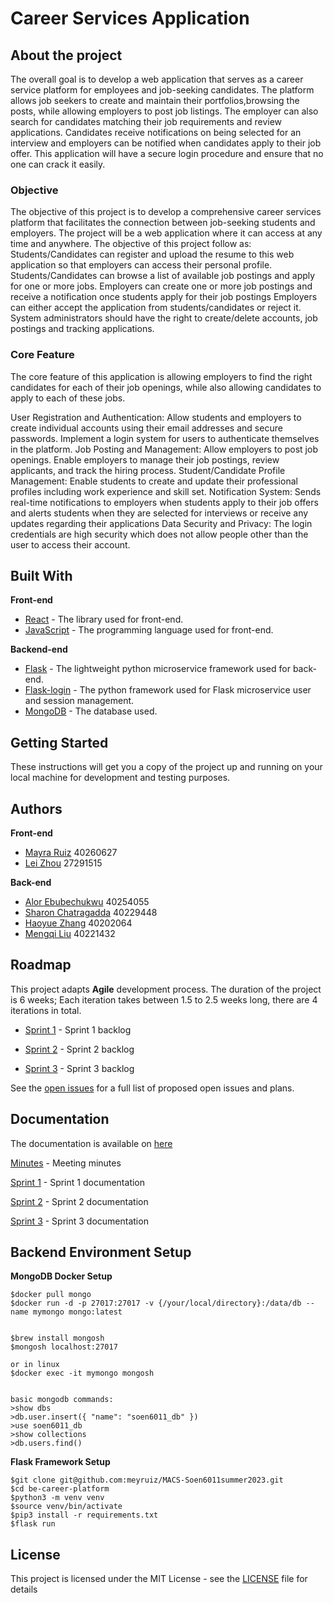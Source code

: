 # Career Services Application
## About the project 
The overall goal is to develop a web application that serves as a career service platform for employees and job-seeking candidates. The platform allows job seekers to create and maintain their portfolios,browsing the posts, while allowing employers to post job listings. The employer can also search for candidates matching their job requirements and review applications. Candidates receive notifications on being selected for an interview and employers can be notified when candidates apply to their job offer. This application will have a secure login procedure and ensure that no one can crack it easily.

### Objective
The objective of this project is to develop a comprehensive career services platform that facilitates the connection between job-seeking students and employers. The project will be a web application where it can access at any time and anywhere.
The objective of this project follow as:
Students/Candidates can register and upload the resume to this web application so that employers can access their personal profile.
Students/Candidates can browse a list of available job postings and apply for one or more jobs.
Employers can create one or more job postings and receive a notification once students apply for their job postings
Employers can either accept the application from students/candidates or reject it.
System administrators should have the right to create/delete accounts, job postings and tracking applications.

### Core Feature
The core feature of this application is allowing employers to find the right candidates for each of their job openings, while also allowing candidates to apply to each of these jobs.	

User Registration and Authentication: Allow students and employers to create individual accounts using their email addresses and secure passwords. Implement a login system for users to authenticate themselves in the platform.
Job Posting and Management: Allow employers to post job openings. Enable employers to manage their job postings, review applicants, and track the hiring process.
Student/Candidate Profile Management: Enable students to create and update their professional profiles including work experience and skill set.
Notification System: Sends real-time notifications to employers when students apply to their job offers and alerts students when they are selected for interviews or receive any updates regarding their applications
Data Security and Privacy: The login credentials are high security which does not allow people other than the user to access their account.



## Built With
**Front-end**
* [React](https://react.dev/) - The library used for front-end.
* [JavaScript](https://developer.mozilla.org/en-US/docs/Web/JavaScript) - The programming language used for front-end.
  
**Backend-end**
* [Flask](https://flask.palletsprojects.com/en/2.3.x/) - The lightweight python microservice framework used for back-end.
* [Flask-login](https://flask-login.readthedocs.io/en/latest/) - The python framework used for Flask microservice user and session management. 
* [MongoDB](https://www.mongodb.com/) - The database used.
  

## Getting Started

These instructions will get you a copy of the project up and running on your local machine for development and testing purposes.    


## Authors
**Front-end**
* [Mayra Ruiz](https://github.com/meyruiz) 40260627
* [Lei Zhou](https://github.com/Autosleep) 27291515

**Back-end**
* [Alor Ebubechukwu](https://github.com/Alor-e) 40254055
* [Sharon Chatragadda](https://github.com/SecretAgentShh) 40229448 
* [Haoyue Zhang](https://github.com/Elsavid) 40202064 
* [Mengqi Liu](https://github.com/paullmq8) 40221432

## Roadmap 
This project adapts **Agile** development process. The duration of the project is 6 weeks; Each iteration takes between 1.5 to 2.5 weeks long, there are 4 iterations in total.

* [Sprint 1](https://github.com/meyruiz/MACS-Soen6011summer2023/milestone/1) - Sprint 1 backlog

* [Sprint 2](https://github.com/meyruiz/MACS-Soen6011summer2023/milestone/2) - Sprint 2 backlog

* [Sprint 3](https://github.com/meyruiz/MACS-Soen6011summer2023/milestone/3) - Sprint 3 backlog


See the [open issues](https://github.com/meyruiz/MACS-Soen6011summer2023/issues) for a full list of proposed open issues and plans.


## Documentation 
The documentation is available on [here](https://github.com/meyruiz/MACS-Soen6011summer2023/wiki) 

[Minutes](https://github.com/meyruiz/MACS-Soen6011summer2023/wiki/Minutes) - Meeting minutes

[Sprint 1](https://github.com/meyruiz/MACS-Soen6011summer2023/wiki#sprint1)  - Sprint 1 documentation 
 
[Sprint 2](https://github.com/meyruiz/MACS-Soen6011summer2023/wiki#sprint2)   - Sprint 2 documentation

[Sprint 3](https://github.com/meyruiz/MACS-Soen6011summer2023/wiki#sprint3)   - Sprint 3 documentation

## Backend Environment Setup
**MongoDB Docker Setup**
```
$docker pull mongo
$docker run -d -p 27017:27017 -v {/your/local/directory}:/data/db --name mymongo mongo:latest


$brew install mongosh
$mongosh localhost:27017

or in linux 
$docker exec -it mymongo mongosh


basic mongodb commands:
>show dbs
>db.user.insert({ "name": "soen6011_db" })
>use soen6011_db
>show collections
>db.users.find()
```

**Flask Framework Setup**
```
$git clone git@github.com:meyruiz/MACS-Soen6011summer2023.git
$cd be-career-platform
$python3 -m venv venv
$source venv/bin/activate
$pip3 install -r requirements.txt
$flask run
```

## License

This project is licensed under the MIT License - see the [LICENSE](LICENSE) file for details

